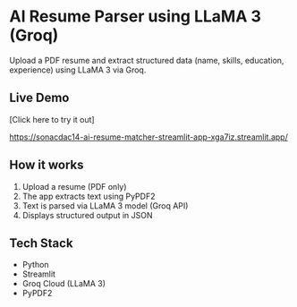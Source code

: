 # AI Resume Parser using LLaMA 3 (Groq)

Upload a PDF resume and extract structured data (name, skills, education, experience) using LLaMA 3 via Groq.

## Live Demo
[Click here to try it out]

https://sonacdac14-ai-resume-matcher-streamlit-app-xga7iz.streamlit.app/

## How it works
1. Upload a resume (PDF only)
2. The app extracts text using PyPDF2
3. Text is parsed via LLaMA 3 model (Groq API)
4. Displays structured output in JSON

## Tech Stack
- Python
- Streamlit
- Groq Cloud (LLaMA 3)
- PyPDF2










